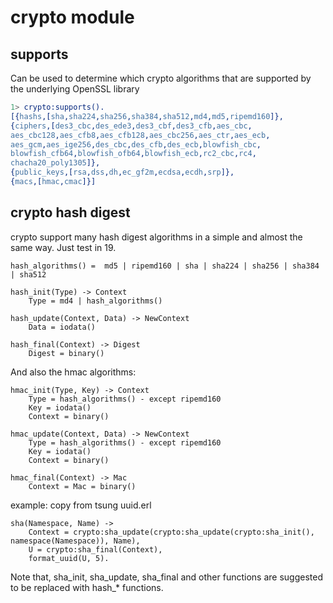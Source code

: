 # crypto module

## supports
Can be used to determine which crypto algorithms that are supported by the underlying OpenSSL library

``` erlang
1> crypto:supports().
[{hashs,[sha,sha224,sha256,sha384,sha512,md4,md5,ripemd160]},
{ciphers,[des3_cbc,des_ede3,des3_cbf,des3_cfb,aes_cbc,
aes_cbc128,aes_cfb8,aes_cfb128,aes_cbc256,aes_ctr,aes_ecb,
aes_gcm,aes_ige256,des_cbc,des_cfb,des_ecb,blowfish_cbc,
blowfish_cfb64,blowfish_ofb64,blowfish_ecb,rc2_cbc,rc4,
chacha20_poly1305]},
{public_keys,[rsa,dss,dh,ec_gf2m,ecdsa,ecdh,srp]},
{macs,[hmac,cmac]}]
```

## crypto hash digest
crypto support many hash digest algorithms in a simple and almost the same way.
Just test in 19.

```
hash_algorithms() =  md5 | ripemd160 | sha | sha224 | sha256 | sha384 | sha512

hash_init(Type) -> Context
	Type = md4 | hash_algorithms()

hash_update(Context, Data) -> NewContext
	Data = iodata()

hash_final(Context) -> Digest
	Digest = binary()

```
And also the hmac algorithms:

```
hmac_init(Type, Key) -> Context
	Type = hash_algorithms() - except ripemd160
	Key = iodata()
	Context = binary()

hmac_update(Context, Data) -> NewContext
	Type = hash_algorithms() - except ripemd160
	Key = iodata()
	Context = binary()

hmac_final(Context) -> Mac
	Context = Mac = binary()

```
example:
copy from tsung uuid.erl

```
sha(Namespace, Name) ->
	Context = crypto:sha_update(crypto:sha_update(crypto:sha_init(), namespace(Namespace)), Name),
	U = crypto:sha_final(Context),
	format_uuid(U, 5).

```
Note that, sha_init, sha_update, sha_final and other functions are suggested to be replaced with hash_* functions.
